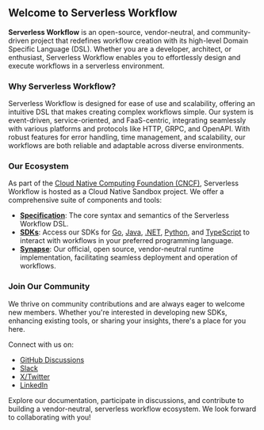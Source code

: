 ## Welcome to Serverless Workflow

**Serverless Workflow** is an open-source, vendor-neutral, and community-driven project that redefines workflow creation with its high-level Domain Specific Language (DSL). Whether you are a developer, architect, or enthusiast, Serverless Workflow enables you to effortlessly design and execute workflows in a serverless environment. 

### Why Serverless Workflow?

Serverless Workflow is designed for ease of use and scalability, offering an intuitive DSL that makes creating complex workflows simple. Our system is event-driven, service-oriented, and FaaS-centric, integrating seamlessly with various platforms and protocols like HTTP, GRPC, and OpenAPI. With robust features for error handling, time management, and scalability, our workflows are both reliable and adaptable across diverse environments.

### Our Ecosystem

As part of the [Cloud Native Computing Foundation (CNCF)](https://www.cncf.io/), Serverless Workflow is hosted as a Cloud Native Sandbox project. We offer a comprehensive suite of components and tools:

- **[Specification](https://github.com/serverlessworkflow/specification)**: The core syntax and semantics of the Serverless Workflow DSL.
- **[SDKs](https://github.com/serverlessworkflow/specification#sdks)**: Access our SDKs for [Go](https://github.com/serverlessworkflow/sdk-go), [Java](https://github.com/serverlessworkflow/sdk-java), [.NET](https://github.com/serverlessworkflow/sdk-net), [Python](https://github.com/serverlessworkflow/sdk-python), and [TypeScript](https://github.com/serverlessworkflow/sdk-typescript) to interact with workflows in your preferred programming language.
- **[Synapse](https://github.com/serverlessworkflow/synapse)**: Our official, open source, vendor-neutral runtime implementation, facilitating seamless deployment and operation of workflows.

### Join Our Community

We thrive on community contributions and are always eager to welcome new members. Whether you're interested in developing new SDKs, enhancing existing tools, or sharing your insights, there's a place for you here.

Connect with us on:
- [GitHub Discussions](https://github.com/serverlessworkflow/specification/discussions)
- [Slack](https://slack.cncf.io/)
- [X/Twitter](https://twitter.com/ServerlessWF)
- [LinkedIn](https://www.linkedin.com/company/serverless-workflow)

Explore our documentation, participate in discussions, and contribute to building a vendor-neutral, serverless workflow ecosystem. We look forward to collaborating with you!
